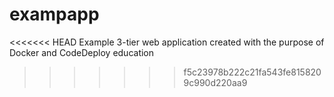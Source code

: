 # exampapp
<<<<<<< HEAD
Example 3-tier web application created with the purpose of Docker and CodeDeploy education
>>>>>>> f5c23978b222c21fa543fe8158209c990d220aa9

